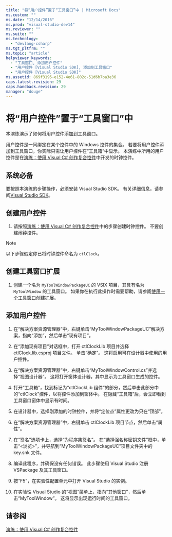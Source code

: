 ```yaml
---
title: "将“用户控件”置于“工具窗口”中 | Microsoft Docs"
ms.custom: ""
ms.date: "12/14/2016"
ms.prod: "visual-studio-dev14"
ms.reviewer: ""
ms.suite: ""
ms.technology: 
  - "devlang-csharp"
ms.tgt_pltfrm: ""
ms.topic: "article"
helpviewer_keywords: 
  - "工具窗口, 添加用户控件"
  - "用户控件 [Visual Studio SDK], 添加到工具窗口"
  - "用户控件 [Visual Studio SDK]"
ms.assetid: 869f3195-e152-4e61-802c-51d6b7ba3e36
caps.latest.revision: 29
caps.handback.revision: 29
manager: "douge"
---
```

# 将“用户控件”置于“工具窗口”中
本演练演示了如何将用户控件添加到工具窗口。  
  
 用户控件是一同绑定在某个控件中的 Windows 控件的集合。 若要将用户控件添加到工具窗口，你实际只需让用户控件在“工具箱”中显示。 本演练中所用的用户控件是在[演练：使用 Visual C\# 创作复合控件](../Topic/Walkthrough:%20Authoring%20a%20Composite%20Control%20with%20Visual%20C%23.md)中开发的时钟控件。  
  
## 系统必备  
 要按照本演练的步骤操作，必须安装 Visual Studio SDK。 有关详细信息，请参阅[Visual Studio SDK](../extensibility/visual-studio-sdk.md)。  
  
## 创建用户控件  
  
1.  请按照[演练：使用 Visual C\# 创作复合控件](../Topic/Walkthrough:%20Authoring%20a%20Composite%20Control%20with%20Visual%20C%23.md)中的步骤创建时钟控件。 不要创建闹钟控件。  
  
> [!NOTE]
>  以下步骤假定你已将时钟控件命名为 `ctlClock`。  
  
## 创建工具窗口扩展  
  
1.  创建一个名为 `MyToolWindowPackageUC` 的 VSIX 项目，其具有名为 `MyToolWindow` 的工具窗口。 如果你在执行此操作时需要帮助，请参阅[使用一个工具窗口创建扩展](../extensibility/creating-an-extension-with-a-tool-window.md)。  
  
## 添加用户控件  
  
1.  在“解决方案资源管理器”中，右键单击“MyToolWindowPackageUC”解决方案，指向“添加”，然后单击“现有项目”。  
  
2.  在“添加现有项目”对话框中，打开 ctlClockLib 项目并选择 ctlClock.lib.csproj 项目文件。 单击“确定”。 这将启用可在设计器中使用的用户控件。  
  
3.  在“解决方案资源管理器”中，右键单击“MyToolWindowControl.cs”并选择“视图设计器”。 这将打开窗体设计器，其中显示为工具窗口生成的控件。  
  
4.  打开“工具箱”，找到标记为“ctlClockLib 组件”的部分，然后单击此部分中的“ctlClock”控件，以将控件添加到窗体中。 在隐藏“工具箱”后，会立即看到工具窗口窗体中显示有时间。  
  
5.  在设计器中，选择刚添加的时钟控件，并将“定位点”属性更改为只在“顶部”。  
  
6.  在“解决方案资源管理器”中，右键单击 ctlClockLib 项目节点，然后单击“属性”。  
  
7.  在“签名”选项卡上，选择“为程序集签名”。 在“选择强名称密钥文件”框中，单击“\<浏览\>”，并导航到“MyToolWindowPackageUC”项目文件夹中的 key.snk 文件。  
  
8.  编译此程序，并确保没有任何错误。 此步骤使用 Visual Studio 注册 VSPackage 及其工具窗口。  
  
9. 按“F5”，在实验性配置单元中打开 Visual Studio 的实例。  
  
10. 在实验性 Visual Studio 的“视图”菜单上，指向“其他窗口”，然后单击“MyToolWindow”。 这将显示出现运行时间的工具窗口。  
  
## 请参阅  
 [演练：使用 Visual C\# 创作复合控件](../Topic/Walkthrough:%20Authoring%20a%20Composite%20Control%20with%20Visual%20C%23.md)